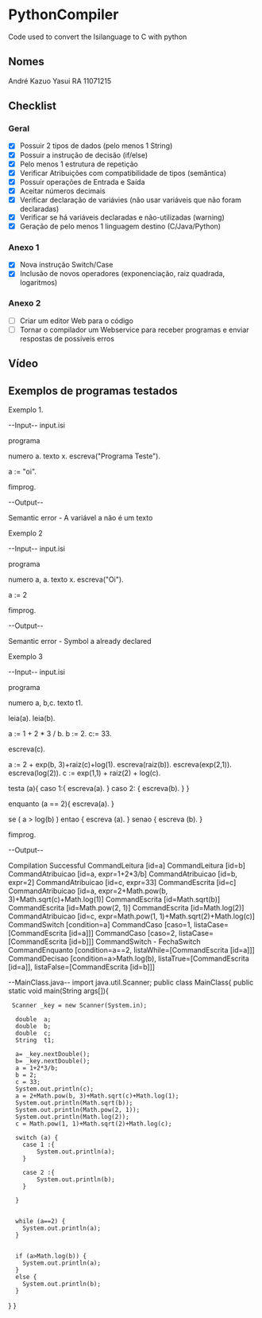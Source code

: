# PythonCompiler
Code used to convert the Isilanguage to C with python

## Nomes
André Kazuo Yasui RA 11071215




## Checklist 

### Geral

- [X] Possuir 2 tipos de dados (pelo menos 1 String) 
- [X] Possuir a instrução de decisão (if/else)	
- [X] Pelo menos 1 estrutura de repetição	
- [X] Verificar Atribuições com compatibilidade de tipos (semântica) 	
- [X] Possuir operações de Entrada e Saída	
- [X] Aceitar números decimais 	
- [X] Verificar declaração de variávies (não usar variáveis que não foram declaradas)	
- [X] Verificar se há variáveis declaradas e não-utilizadas (warning)	
- [X] Geração de pelo menos 1 linguagem destino (C/Java/Python)

 ### Anexo 1

- [X] Nova instrução Switch/Case
- [X] Inclusão de novos operadores (exponenciação, raiz quadrada, logaritmos)

 ### Anexo 2

- [ ] Criar um editor Web para o código
- [ ] Tornar o compilador um Webservice para receber programas e enviar respostas de possíveis erros

## Vídeo

## Exemplos de programas testados

Exemplo 1.

--Input-- input.isi

programa

numero a.
texto x.
escreva("Programa Teste").

a := "oi".

fimprog.

--Output--

Semantic error - A variável a não é um texto

Exemplo 2

--Input-- input.isi

programa

numero a, a.
texto x.
escreva("Oi").

a := 2

fimprog.


--Output--

Semantic error - Symbol a already declared

Exemplo 3

--Input-- input.isi

programa

  numero a, b,c.
  texto  t1.

  leia(a).
  leia(b).
    
  
  a := 1 + 2 * 3 / b.
  b := 2.
  c:= 33.

  escreva(c).
  
  a := 2 + exp(b, 3)+raiz(c)+log(1).
  escreva(raiz(b)).
  escreva(exp(2,1)).
  escreva(log(2)).
  c := exp(1,1) + raiz(2) + log(c).
  
  
  testa (a){
  caso 1:{
  	escreva(a).
  	}
  caso 2: {
  	escreva(b).
  }
  }
  
  enquanto (a == 2){
  escreva(a).
  }

  se ( a > log(b) ) entao {
     escreva (a).
  }
  senao {
     escreva (b).
  }
  
  

fimprog.


--Output--

Compilation Successful
CommandLeitura [id=a]
CommandLeitura [id=b]
CommandAtribuicao [id=a, expr=1+2*3/b]
CommandAtribuicao [id=b, expr=2]
CommandAtribuicao [id=c, expr=33]
CommandEscrita [id=c]
CommandAtribuicao [id=a, expr=2+Math.pow(b, 3)+Math.sqrt(c)+Math.log(1)]
CommandEscrita [id=Math.sqrt(b)]
CommandEscrita [id=Math.pow(2, 1)]
CommandEscrita [id=Math.log(2)]
CommandAtribuicao [id=c, expr=Math.pow(1, 1)+Math.sqrt(2)+Math.log(c)]
CommandSwitch [condition=a]
CommandCaso [caso=1, listaCase=[CommandEscrita [id=a]]]
CommandCaso [caso=2, listaCase=[CommandEscrita [id=b]]]
CommandSwitch - FechaSwitch
CommandEnquanto [condition=a==2, listaWhile=[CommandEscrita [id=a]]]
CommandDecisao [condition=a>Math.log(b), listaTrue=[CommandEscrita [id=a]], listaFalse=[CommandEscrita [id=b]]]

--MainClass.java--
import java.util.Scanner;
public class MainClass{ 
  public static void main(String args[]){

     Scanner _key = new Scanner(System.in);

      double  a;
      double  b;
      double  c;
      String  t1;

      a= _key.nextDouble();
      b= _key.nextDouble();
      a = 1+2*3/b;
      b = 2;
      c = 33;
      System.out.println(c);
      a = 2+Math.pow(b, 3)+Math.sqrt(c)+Math.log(1);
      System.out.println(Math.sqrt(b));
      System.out.println(Math.pow(2, 1));
      System.out.println(Math.log(2));
      c = Math.pow(1, 1)+Math.sqrt(2)+Math.log(c);
      
      switch (a) {
      	case 1 :{
			System.out.println(a);
		}

      	case 2 :{
			System.out.println(b);
		}

      }

      
      while (a==2) {
      	System.out.println(a);
      }

      
      if (a>Math.log(b)) {
      	System.out.println(a);
      }
      else {
      	System.out.println(b);
      }


  }
}
